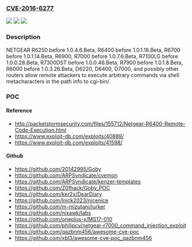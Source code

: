 ### [CVE-2016-6277](https://cve.mitre.org/cgi-bin/cvename.cgi?name=CVE-2016-6277)
![](https://img.shields.io/static/v1?label=Product&message=n%2Fa&color=blue)
![](https://img.shields.io/static/v1?label=Version&message=n%2Fa&color=blue)
![](https://img.shields.io/static/v1?label=Vulnerability&message=n%2Fa&color=brighgreen)

### Description

NETGEAR R6250 before 1.0.4.6.Beta, R6400 before 1.0.1.18.Beta, R6700 before 1.0.1.14.Beta, R6900, R7000 before 1.0.7.6.Beta, R7100LG before 1.0.0.28.Beta, R7300DST before 1.0.0.46.Beta, R7900 before 1.0.1.8.Beta, R8000 before 1.0.3.26.Beta, D6220, D6400, D7000, and possibly other routers allow remote attackers to execute arbitrary commands via shell metacharacters in the path info to cgi-bin/.

### POC

#### Reference
- http://packetstormsecurity.com/files/155712/Netgear-R6400-Remote-Code-Execution.html
- https://www.exploit-db.com/exploits/40889/
- https://www.exploit-db.com/exploits/41598/

#### Github
- https://github.com/20142995/Goby
- https://github.com/ARPSyndicate/cvemon
- https://github.com/ARPSyndicate/kenzer-templates
- https://github.com/Z0fhack/Goby_POC
- https://github.com/ker2x/DearDiary
- https://github.com/lnick2023/nicenice
- https://github.com/m-mizutani/lurker
- https://github.com/nixawk/labs
- https://github.com/oneplus-x/MS17-010
- https://github.com/philipcv/netgear-r7000_command_injection_exploit
- https://github.com/qazbnm456/awesome-cve-poc
- https://github.com/xbl3/awesome-cve-poc_qazbnm456

